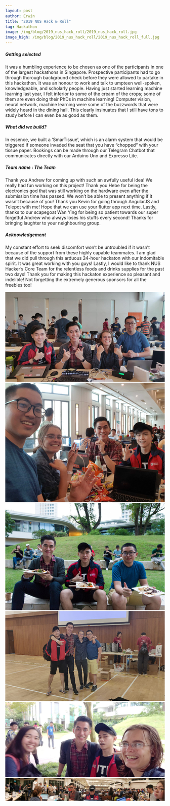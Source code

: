 ```yaml
---
layout: post
author: Erwin
title: "2019 NUS Hack & Roll"
tag: Hackathon
image: /img/blog/2019_nus_hack_roll/2019_nus_hack_roll.jpg
image_high: /img/blog/2019_nus_hack_roll/2019_nus_hack_roll_full.jpg
---
```


##### Getting selected
It was a humbling experience to be chosen as one of the participants in one of the largest hackathons in Singapore. Prospective participants had to go through thorough background check before they were allowed to partake in this hackathon. It was an honour to work and talk to umpteen well-spoken, knowledgeable, and scholarly people. Having just started learning machine learning last year, I felt inferior to some of the cream of the crops; some of them are even doing their PhDs in machine learning! Computer vision, neural network, machine learning were some of the buzzwords that were widely heard in the dining hall. This clearly insinuates that I still have tons to study before I can even be as good as them.

##### What did we build?
In essence, we built a ‘SmarTissue’, which is an alarm system that would be triggered if someone invaded the seat that you have “chopped“ with your tissue paper. Bookings can be made through our Telegram Chatbot that communicates directly with our Arduino Uno and Expresso Lite.

##### Team name : The Team
Thank you Andrew for coming up with such an awfully useful idea! We really had fun working on this project! Thank you Hebe for being the electronics god that was still working on the hardware even after the submission time has passed. We won’t be able to present anything if it wasn’t because of you! Thank you Kevin for going through AngularJS and Telepot with me! Hope that we can use your flutter app next time. Lastly, thanks to our scapegoat Wan Ying for being so patient towards our super forgetful Andrew who always loses his stuffs every second! Thanks for bringing laughter to your neighbouring group.

##### Acknowledgement
My constant effort to seek discomfort won’t be untroubled if it wasn’t because of the support from these highly capable teammates. I am glad that we did pull through this arduous 24-hour hackaton with our indomitable spirit. It was great working with you guys!
Lastly, I would like to thank NUS Hacker’s Core Team for the relentless foods and drinks supplies for the past two days! Thank you for making this hackaton experience so pleasant and indelible! Not forgetting the extremely generous sponsors for all the freebies too!

<div class="container">
	<div class="row">
		<div class="col-sm-12 col-md-12 portfolio-block">
			<div class="owl-carousel portfolio-page-carousel">
				<div class="item">
					<img src="/img/blog/2019_nus_hack_roll/image1.jpg" alt="2019 Hack and Roll Image" />
				</div>
				<div class="item">
					<img src="/img/blog/2019_nus_hack_roll/image2.jpg" alt="2019 Hack and Roll Image" />
				</div>
                <div class="item">
					<img src="/img/blog/2019_nus_hack_roll/image3.jpg" alt="2019 Hack and Roll Image" />
				</div>
                <div class="item">
					<img src="/img/blog/2019_nus_hack_roll/image4.jpg" alt="2019 Hack and Roll Image" />
				</div>
                <div class="item">
					<img src="/img/blog/2019_nus_hack_roll/image5.jpg" alt="2019 Hack and Roll Image" />
				</div>
                <div class="item">
					<img src="/img/blog/2019_nus_hack_roll/image6.jpg" alt="2019 Hack and Roll Image" />
				</div>
			</div>
			<script src="/js/jquery-2.1.3.min.js"></script>
			<script src="/js/imagesloaded.pkgd.min.js"></script>
			<script src='/js/owl.carousel.min.js'></script>
			<script type="text/javascript">
				jQuery(document).ready(function($){
					$('.portfolio-page-carousel').imagesLoaded(function(){
						$('.portfolio-page-carousel').owlCarousel({
							smartSpeed:1200,
							items: 1,
							loop: true,
							dots: true,
							nav: true,
							navText: false,
							margin: 10,
							autoHeight:true
						});
					});
				});
			</script>
		</div>
	</div>
</div>